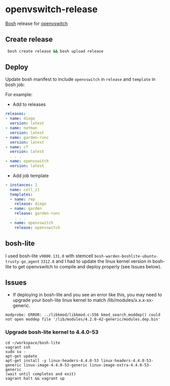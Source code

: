 # openvswitch-release
[Bosh](https://bosh.io) release for [openvswitch](https://github.com/openvswitch/ovs)


## Create release
```sh
 bosh create release && bosh upload release
```


## Deploy
Update bosh manifest to include `openvswitch` in `release` and `template` in bosh job:

For example:

- Add to releases

```yaml
releases:
- name: diego
  version: latest
- name: netman
  version: latest
- name: garden-runc
  version: latest
- name: cf
  version: latest
  . . .
- name: openvswitch
  version: latest
```

- Add job template

```yaml
- instances: 1
  name: cell_z1
  templates:
  - name: rep
    release: diego
  - name: garden
    release: garden-runc
    . . .
  - name: openvswitch
    release: openvswitch
```

## bosh-lite
I used bosh-lite `v9000.131.0` with stemcell `bosh-warden-boshlite-ubuntu-trusty-go_agent` `3312.8` and
I had to update the linux kernel version in bosh-lite to get openvswitch to compile and deploy properly (see Issues below).

## Issues
- If deploying in bosh-lite and you see an error like this, you may need to upgrade your bosh-lite linux kernel to match /lib/modules/x.x.x-xx-generic.
```
modprobe: ERROR: ../libkmod/libkmod.c:556 kmod_search_moddep() could not open moddep file '/lib/modules/4.2.0-42-generic/modules.dep.bin'
```

### Upgrade bosh-lite kernel to 4.4.0-53
```
cd ~/workspace/bosh-lite
vagrant ssh
sudo su -
apt-get update
apt-get install -y linux-headers-4.4.0-53 linux-headers-4.4.0-53-generic linux-image-4.4.0-53-generic linux-image-extra-4.4.0-53-generic
(wait until completes and exit)
vagrant halt && vagrant up
```
